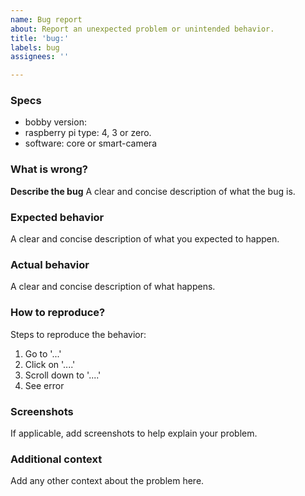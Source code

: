 ```yaml
---
name: Bug report
about: Report an unexpected problem or unintended behavior.
title: 'bug:'
labels: bug
assignees: ''

---
```


<!--
Thanks for your interest in Bobby! ❤️
Please check if there is no similar issue before creating this one.
Take your time to create the issue, we will be able to help you quickly if you give us practical information.
-->

### Specs
- bobby version:
- raspberry pi type: 4, 3 or zero.
- software: core or smart-camera

### What is wrong?
**Describe the bug**
A clear and concise description of what the bug is.

### Expected behavior
A clear and concise description of what you expected to happen.

### Actual behavior
A clear and concise description of what happens.

### How to reproduce?
Steps to reproduce the behavior:
1. Go to '...'
2. Click on '....'
3. Scroll down to '....'
4. See error

### Screenshots
If applicable, add screenshots to help explain your problem.

### Additional context
Add any other context about the problem here.

